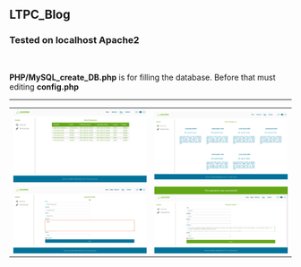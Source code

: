 ## LTPC_Blog
### Tested on localhost Apache2
<br>

 **PHP/MySQL_create_DB.php** is for filling the database. Before that must editing **config.php**
 ___
  
 <table>
  <tr>
    <td><img src="https://github.com/VoltG3/PHP_MySQL/blob/master/LTPC_blog/img/LTPC_blog_1.png" style ="width: auto;" alt="img"></td>
    <td><img src="https://github.com/VoltG3/PHP_MySQL/blob/master/LTPC_blog/img/LTPC_blog_2.png" style ="width: aito;" alt="img"></td>
  <tr>
  <tr>
    <td><img src="https://github.com/VoltG3/PHP_MySQL/blob/master/LTPC_blog/img/LTPC_blog_3.png" style ="width: auto;" alt="img"></td>
    <td><img src="https://github.com/VoltG3/PHP_MySQL/blob/master/LTPC_blog/img/LTPC_blog_4.png" style ="width: aito;" alt="img"></td>
  <tr>
 </table>
